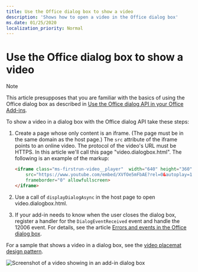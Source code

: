 ```yaml
---
title: Use the Office dialog box to show a video
description: 'Shows how to open a video in the Office dialog box'
ms.date: 01/25/2020
localization_priority: Normal
---
```


# Use the Office dialog box to show a video

> [!NOTE]
> This article presupposes that you are familiar with the basics of using the Office dialog box as described in [Use the Office dialog API in your Office Add-ins](dialog-api-in-office-add-ins.md).

To show a video in a dialog box with the Office dialog API take these steps:

1. Create a page whose only content is an iframe. (The page must be in the same domain as the host page.) The `src` attribute of the iframe points to an online video. The protocol of the video's URL must be HTTPS. In this article we'll call this page "video.dialogbox.html". The following is an example of the markup:

    ```HTML
    <iframe class="ms-firstrun-video__player"  width="640" height="360"
        src="https://www.youtube.com/embed/XVfOe5mFbAE?rel=0&autoplay=1"
        frameborder="0" allowfullscreen>
    </iframe>
    ```

2. Use a call of `displayDialogAsync` in the host page to open video.dialogbox.html.
3. If your add-in needs to know when the user closes the dialog box, register a handler for the `DialogEventReceived` event and handle the 12006 event. For details, see the article [Errors and events in the Office dialog box](dialog-handle-errors-events.md).

For a sample that shows a video in a dialog box, see the [video placemat design pattern](/office/dev/add-ins/design/first-run-experience-patterns#video-placemat).

![Screenshot of a video showing in an add-in dialog box](../images/video-placemats-dialog-open.png)
